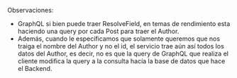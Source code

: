 Observaciones: 
 - GraphQL si bien puede traer ResolveField, en temas de rendimiento esta haciendo una query por cada Post para traer el Author.
 - Además, cuando le específicamos que solamente queremos que nos traiga el nombre
 del Author y no el id, el servicio trae aún así todos los datos del Author, es decir, no es que la query de GraphQL que realiza el cliente modifica la query a la consulta hacía la base de datos que hace el Backend.
